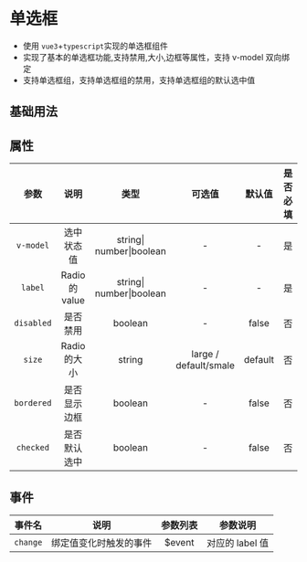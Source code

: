 <!-- 加载 demo 组件 start -->
<script setup>
import demo from './demo.vue'
</script>
<!-- 加载 demo 组件 end -->

<!-- 正文开始 -->

# 单选框

- 使用 `vue3`+`typescript`实现的单选框组件
- 实现了基本的单选框功能,支持禁用,大小,边框等属性，支持 v-model 双向绑定
- 支持单选框组，支持单选框组的禁用，支持单选框组的默认选中值

## 基础用法

<Preview comp-name="Radio" demo-name="demo">
  <demo />
</Preview>

## 属性

|    参数    |      说明      |           类型           |        可选值         | 默认值  | 是否必填 |
| :--------: | :------------: | :----------------------: | :-------------------: | :-----: | :------: |
| `v-model`  |   选中状态值   | string\| number\|boolean |           -           |    -    |    是    |
|  `label`   | Radio 的 value | string\| number\|boolean |           -           |    -    |    是    |
| `disabled` |    是否禁用    |         boolean          |           -           |  false  |    否    |
|   `size`   |  Radio 的大小  |          string          | large / default/smale | default |    否    |
| `bordered` |  是否显示边框  |         boolean          |           -           |  false  |    否    |
| `checked`  |  是否默认选中  |         boolean          |           -           |  false  |    否    |

## 事件

|  事件名  |          说明          | 参数列表 |    参数说明     |
| :------: | :--------------------: | :------: | :-------------: |
| `change` | 绑定值变化时触发的事件 |  $event  | 对应的 label 值 |
